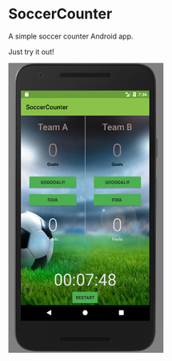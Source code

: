 # SoccerCounter
A simple soccer counter Android app.

Just try it out!

![screen_shot](Screenshot_soccerCounter.png)
